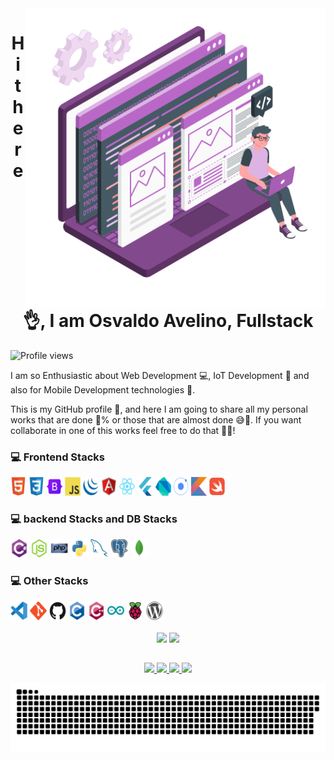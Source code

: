 <img align="right" height="480em" src="img/reserva-img/Developer activity-one.gif"/>
<h1 align="center">Hi there 👌, I am Osvaldo Avelino, Fullstack</h1>
<p align="left"><img src="https://komarev.com/ghpvc/?username=AldairAvelino&color=yellow" alt="Profile views" /></p>

<div>
  <p>
    I am so Enthusiastic about Web Development 💻, IoT Development 🤖 and also for Mobile Development technologies 📱.
  </p>
  <p>
    This is my GitHub profile 📝, and here I am going to share all my personal works that are done 💯% or those that are almost done 😅💯.
    If you want collaborate in one of this works feel free to do that 🎉🆓!
  </p>
  
  <h3>💻 Frontend Stacks</h3>
  <img src="https://github.com/devicons/devicon/blob/master/icons/html5/html5-original.svg" alt="HTML5" width="25" height="30" style="max-width:100%;"></img>
  <img src="https://github.com/devicons/devicon/blob/master/icons/css3/css3-original.svg" alt="CSS3" width="25" height="30" style="max-width:100%;"></img>
  <img src="https://github.com/devicons/devicon/blob/master/icons/bootstrap/bootstrap-original.svg" alt="Bootstrap" width="25" height="30" style="max-width:100%;"></img>
  <img src="https://github.com/devicons/devicon/blob/master/icons/javascript/javascript-original.svg" alt="JavaScript" width="25" height="30" style="max-width:100%;"></img>
  <img src="https://github.com/devicons/devicon/blob/master/icons/jquery/jquery-original.svg" alt="jQuery" width="25" height="30" style="max-width:100%;"></img>
  <img src="https://github.com/devicons/devicon/blob/master/icons/angularjs/angularjs-original.svg" alt="Angular" width="25" height="30" style="max-width:100%;"></img>
  <img src="https://github.com/devicons/devicon/blob/master/icons/react/react-original.svg" alt="React.js" width="25" height="30" style="max-width:100%;"></img>
  <img src="https://github.com/devicons/devicon/blob/master/icons/flutter/flutter-original.svg" alt="Flutter" width="25" height="30" style="max-width:100%;"></img>
  <img src="https://github.com/devicons/devicon/blob/master/icons/dart/dart-original.svg" alt="Dart" width="25" height="30" style="max-width:100%;"></img>
  <img src="https://github.com/devicons/devicon/blob/master/icons/ionic/ionic-original.svg" alt="Ionic" width="25" height="30" style="max-width:100%;"></img>
  <img src="https://github.com/devicons/devicon/blob/master/icons/kotlin/kotlin-original.svg" alt="Kotlin" width="25" height="30" style="max-width:100%;"></img>
  <img src="https://github.com/devicons/devicon/blob/master/icons/swift/swift-original.svg" alt="Swift iOS" width="25" height="30" style="max-width:100%;"></img>
  
  <h3>💻 backend Stacks and DB Stacks</h3>
  <img src="https://github.com/devicons/devicon/blob/master/icons/csharp/csharp-original.svg" alt="C#" width="28" height="30" style="max-width:100%;"></img>
  <img src="https://github.com/devicons/devicon/blob/master/icons/nodejs/nodejs-original.svg" alt="Node.js" width="28" height="30" style="max-width:100%;"></img>
  <img src="https://github.com/devicons/devicon/blob/master/icons/php/php-original.svg" alt="PHP" width="28" height="30" style="max-width:100%;"></img>
  <img src="https://github.com/devicons/devicon/blob/master/icons/python/python-original.svg" alt="Python" width="28" height="30" style="max-width:100%;"></img>
  <img src="https://github.com/devicons/devicon/blob/master/icons/mysql/mysql-original.svg" alt="MySQL" width="28" height="30" style="max-width:100%;"></img>
  <img src="https://github.com/devicons/devicon/blob/master/icons/postgresql/postgresql-original.svg" alt="PostgreSQL" width="28" height="30" style="max-width:100%;"></img>
  <img src="https://github.com/devicons/devicon/blob/master/icons/mongodb/mongodb-original.svg" alt="MongoDB" width="28" height="30" style="max-width:100%;"></img>

  <h3>💻 Other Stacks</h3>
  <img src="https://github.com/devicons/devicon/blob/master/icons/vscode/vscode-original.svg" alt="vsCode" width="27" height="30" style="max-width:100%;"></img>
  <img src="https://github.com/devicons/devicon/blob/master/icons/git/git-original.svg" alt="Git" width="27" height="30" style="max-width:100%;"></img>
  <img src="https://github.com/devicons/devicon/blob/master/icons/github/github-original.svg" alt="GitHub" width="27" height="30" style="max-width:100%;"></img>
  <img src="https://github.com/devicons/devicon/blob/master/icons/c/c-original.svg" alt="C" width="27" height="30" style="max-width:100%;"></img>
  <img src="https://github.com/devicons/devicon/blob/master/icons/cplusplus/cplusplus-original.svg" alt="C++" width="27" height="30" style="max-width:100%;"></img>
  <img src="https://github.com/devicons/devicon/blob/master/icons/arduino/arduino-original.svg" alt="Arduino" width="27" height="30" style="max-width:100%;"></img>
  <img src="https://github.com/devicons/devicon/blob/master/icons/raspberrypi/raspberrypi-original.svg" alt="Raspberry PI" width="27" height="30" style="max-width:100%;"></img>
  <img src="https://github.com/devicons/devicon/blob/master/icons/wordpress/wordpress-plain.svg" alt="WordPress" width="27" height="30" style="max-width:100%;"></img>
  <br>
  <br>
</div>

<div align="center">
  <img height="160em" src="https://github-readme-stats.vercel.app/api?username=osvaldophd&show_icons=true&theme=nord&include_all_commits=true&count_private=true"/>
  <img height="160em" src="https://github-readme-stats.vercel.app/api/top-langs/?username=osvaldophd&layout=compact&langs_count=7&theme=nord"/>
</div>
  
  ##
 
<div align="center">
  <a href="https://www.facebook.com/osvaldoPhD" target="_blank">
  <img src="https://img.shields.io/badge/-Facebook-%234C68D7?style=for-the-badge&logo=facebook&logoColor=white">
  </a>
  
  <a href="https://www.instagram.com/phdosvaldo/" target="_blank">
  <img src="https://img.shields.io/badge/-Instagram-%238A3AB9?style=for-the-badge&logo=instagram&logoColor=white">
  </a>
  
  <a href = "mailto:phdosvaldoavelino@gmail.com" target="_blank">
  <img src="https://img.shields.io/badge/-Gmail-%23DB4A39?style=for-the-badge&logo=gmail&logoColor=white">
  </a>

  <a href="https://www.linkedin.com/in/osvaldo-avelino-065a66184/" target="_blank">
  <img src="https://img.shields.io/badge/-LinkedIn-%230E76A8?style=for-the-badge&logo=linkedin&logoColor=white">
  </a>
  
  ![Snake animation](https://github.com/osvaldophd/osvaldophd/blob/output/github-contribution-grid-snake.svg)
  
</div>
